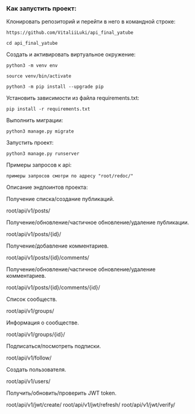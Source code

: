 ### Как запустить проект:

Клонировать репозиторий и перейти в него в командной строке:

```
https://github.com/VitaliiLuki/api_final_yatube
```

```
cd api_final_yatube
```

Cоздать и активировать виртуальное окружение:

```
python3 -m venv env
```

```
source venv/bin/activate
```

```
python3 -m pip install --upgrade pip
```

Установить зависимости из файла requirements.txt:

```
pip install -r requirements.txt
```

Выполнить миграции:

```
python3 manage.py migrate
```

Запустить проект:

```
python3 manage.py runserver
```


Примеры запросов к api:

```
примеры запросов смотри по адресу "root/redoc/"
```

Описание эндпоинтов проекта:

Получение списка/создание публикаций.

root/api/v1/posts/

Получение/обновление/частичное обновление/удаление публикации.

root/api/v1/posts/{id}/

Получение/добавление комментариев.

root/api/v1/posts/{id}/comments/

Получение/обновление/частичное обновление/удаление комментариев.

root/api/v1/posts/{id}/comments/{id}/

Cписок сообществ.

root/api/v1/groups/

Информация о сообществе.

root/api/v1/groups/{id}/

Подписаться/посмотреть подписки.

root/api/v1/follow/

Создать пользователя.

root/api/v1/users/

Получить/обновить/проверить JWT token.

root/api/v1/jwt/create/
root/api/v1/jwt/refresh/
root/api/v1/jwt/verify/